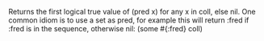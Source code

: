 Returns the first logical true value of (pred x) for any x in coll,
  else nil.  One common idiom is to use a set as pred, for example
  this will return :fred if :fred is in the sequence, otherwise nil:
  (some #{:fred} coll)